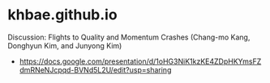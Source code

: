 # khbae.github.io

Discussion: Flights to Quality and Momentum Crashes (Chang-mo Kang, Donghyun Kim, and Junyong Kim)
* https://docs.google.com/presentation/d/1oHG3NiK1kzKE4ZDpHKYmsFZdmRNeNJcpqd-BVNd5L2U/edit?usp=sharing
